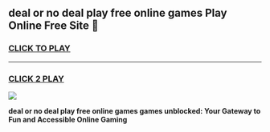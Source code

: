 
## deal or no deal play free online games Play Online Free Site 👋
<h3>
<a href="https://download.freeplayer.one?title=deal_or_no_deal_play_free_online_games&ref=21F">CLICK TO PLAY</a></h3>
<hr>

<h3>
<a href="https://download.freeplayer.one?title=deal_or_no_deal_play_free_online_games&ref=21F">CLICK 2 PLAY</a>
  
</h3>

<a href="https://download.freeplayer.one?title=deal_or_no_deal_play_free_online_games&ref=21F"><img src="https://cdnb.artstation.com/p/assets/images/images/032/539/853/original/anto-thomas-button-gif.gif"></a>


**deal or no deal play free online games games unblocked: Your Gateway to Fun and Accessible Online Gaming**
